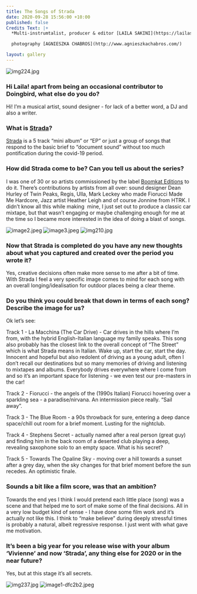 ```yaml
---
title: The Songs of Strada
date: 2020-09-28 15:56:00 +10:00
published: false
Credits Text: |+
  *Multi-instrumtalist, producer & editor [LAILA SAKINI](https://lailasakini.bandcamp.com/) talks to Doingbird's Editor [ABBY BENNETT](https://www.instagram.com/bennett_abby/) about the songs that make up her latest body of work, [STRADA](https://boomkat.com/products/strada-0fa52538-7a7d-4dfa-b58b-6f895d437a5a).*

  photography [AGNIESZKA CHABROS](http://www.agnieszkachabros.com/)

layout: gallery
---
```


![img224.jpg](/uploads/img224.jpg)


### Hi Laila! apart from being an occasional contributor to Doingbird, what else do you do?

Hi! I’m a musical artist, sound designer - for lack of a better word, a DJ and also a writer. 

### What is [Strada](https://boomkat.com/products/strada-0fa52538-7a7d-4dfa-b58b-6f895d437a5a)? 

[Strada](https://boomkat.com/products/strada-0fa52538-7a7d-4dfa-b58b-6f895d437a5a) is a 5 track “mini album” or “EP” or just a group of songs that respond to the basic brief to “document sound” without too much pontification during the covid-19 period. 

### How did Strada come to be? Can you tell us about the series? 

I was one of 30 or so artists commissioned by the label [Boomkat Editions](https://boomkat.com/labels/boomkat-editions-documenting-sound) to do it. There’s contributions by artists from all over: sound designer Dean Hurley of Twin Peaks, Regis, Ulla, Mark Leckey who made Fiorucci Made Me Hardcore, Jazz artist Heather Leigh and of course Jonnine from HTRK. I didn’t know all this while making  mine, I just set out to produce a classic car mixtape, but that wasn’t engaging or maybe challenging enough for me at the time so I became more interested in the idea of doing a blast of songs. 

![image2.jpeg](/uploads/image2.jpeg)
![image3.jpeg](/uploads/image3.jpeg)
![img210.jpg](/uploads/img210.jpg)

### Now that Strada is completed do you have any new thoughts about what you captured and created over the period you wrote it?

Yes, creative decisions often make more sense to me after a bit of time. With Strada I feel a very specific image comes to mind for each song with an overall longing/idealisation for outdoor places being a clear theme.

### Do you think you could break that down in terms of each song? Describe the image for us?

Ok let’s see: 

Track 1 - La Macchina (The Car Drive) - Car drives in the hills where I’m from, with the hybrid English-Italian language my family speaks. This song also probably has the closest link to the overall concept of “The Street” which is what Strada means in Italian. Wake up, start the car, start the day. Innocent and hopeful but also redolent of driving as a young adult, often I don’t recall our destinations but so many memories of driving and listening to mixtapes and albums. Everybody drives everywhere where I come from and so it’s an important space for listening - we even test our pre-masters in the car!

Track 2 - Fiorucci - the angels of the (1990s Italian) Fiorucci hovering over a sparkling sea - a paradise/nirvana. An intermission piece really. “Sail away”. 

Track 3 - The Blue Room - a 90s throwback for sure, entering a deep dance space/chill out room for a brief moment. Lusting for the nightclub. 

Track 4 - Stephens Secret - actually named after a real person (great guy) and finding him in the back room of a deserted club playing a deep, revealing saxophone solo to an empty space. What is his secret?

Track 5 - Towards The Opaline Sky - moving over a hill towards a sunset after a grey day, when the sky changes for that brief moment before the sun recedes. An optimistic finale.

### Sounds a bit like a film score, was that an ambition?

Towards the end yes I think I would pretend each little place (song) was a scene and that helped me to sort of make some of the final decisions. All in a very low budget kind of sense - I have done some film work and it’s actually not like this. I think to “make believe” during deeply stressful times is probably a natural, albeit regressive response. I just went with what gave me motivation. 


### It’s been a big year for you release wise with your album ‘Vivienne’ and now ‘Strada’, any thing else for 2020 or in the near future?

Yes, but at this stage it’s all secrets.

![img237.jpg](/uploads/img237.jpg)
![image1-dfc2b2.jpeg](/uploads/image1-dfc2b2.jpeg)


